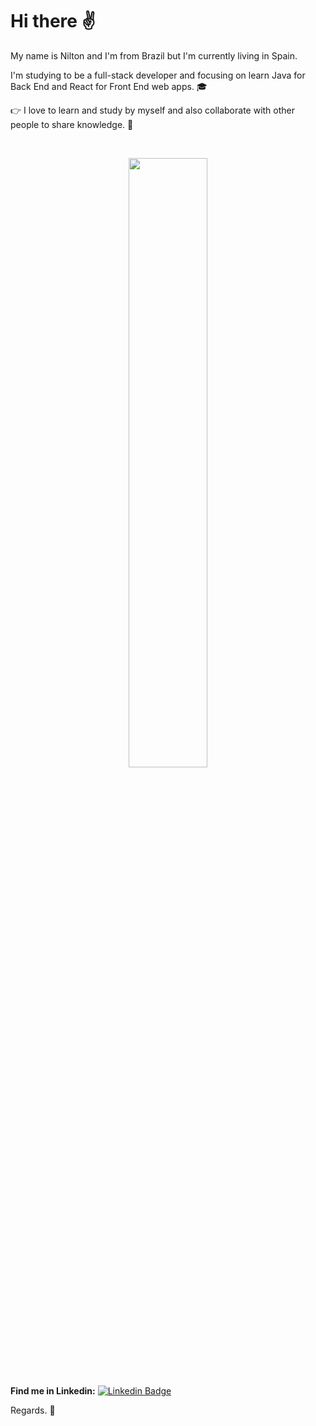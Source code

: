 # Hi there ✌️
<p align="center">

My name is Nilton and I'm from Brazil but I'm currently living in Spain. 

I'm studying to be a full-stack developer and focusing on learn Java for Back End and React for Front End web apps. 🎓

:point_right: I love to learn and study by myself and also collaborate with other people to share knowledge. 🤝
</p>

<br />

<p align="center">
  <img width="50%" src="https://github-readme-stats.vercel.app/api/top-langs/?username=niltonsjr&show_icons=true&theme=tokyonight" />
</p>


**Find me in Linkedin:**      [![Linkedin Badge](https://img.shields.io/badge/-LinkedIn-blue?style=flat-square&logo=Linkedin&logoColor=white&link=https://www.linkedin.com/in/nilton-da-silva-junior-53bb321a3/)](https://www.linkedin.com/in/nilton-da-silva-junior-53bb321a3/) 



Regards. 👋


 
